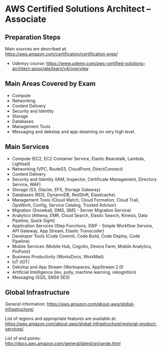 # AWS Certified Solutions Architect – Associate

## Preparation Steps

Main sources are described at: https://aws.amazon.com/certification/certification-prep/

* Udemyy course: https://www.udemy.com/aws-certified-solutions-architect-associate/learn/v4/overview

## Main Areas Covered by Exam

* Compute
* Networking
* Content Delivery
* Security and Identity
* Storage
* Databases
* Management Tools
* Messaging
and dekstop and app-steaming on very high level.

## Main Services

* Compute (EC2, EC2 Container Service, Elastic Beanstalk, Lambda, Lightsail)
* Networking (VPC, Route53, CloudFront, DirectConnect)
* Content Delivery
* Security and Identity (IAM, Inspector, Certificate Management, Directory Service, WAF)
* Storage (S3, Glacier, EFS, Storage Gateway)
* Databases (RDS, DynamoDB, RedShift, Elasticache)
* Management Tools (Cloud Watch, Cloud Formation, Cloud Trail, OpsWork, Config, Service Catalog, Trusted Advisor)
* Migration (Snowball, DMS, SMS - Server Migration Service)
* Analytics (Athena, EMR, Cloud Search, Elastic Search, Kinesis, Data Pipeline, Quick Sight)
* Application Services (Step Functions, SWF - Simple Workflow Service, API Gateway, App Stream, Elastic Transcoder)
* Developer Tools (Code Commit, Code Build, Code Deploy, Code Pipeline)
* Mobile Services (Mobile Hub, Cognito, Device Farm, Mobile Analytics, PinPoint)
* Business Productivity (WorksDocs, WorkMail)
* IoT (iOT)
* Dekstop and App Stream (Workspaces, AppStream 2.0)
* Artificial Intelligence (lex, polly, machine learning, rekognition)
* Messaging (SQS, SNSб SES)

## Global Infrastructure

General information: https://aws.amazon.com/about-aws/global-infrastructure/

List of regions and appropriate features are available at: https://aws.amazon.com/about-aws/global-infrastructure/regional-product-services/

List of end points: http://docs.aws.amazon.com/general/latest/gr/rande.html

